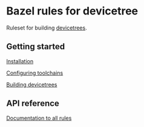 # Bazel rules for devicetree

Ruleset for building [devicetrees](https://www.devicetree.org/).

## Getting started

[Installation](docs/installation.md)

[Configuring toolchains](docs/configuring_toolchain.md)

[Building devicetrees](docs/building.md)

## API reference

[Documentation to all rules](docs/api)
